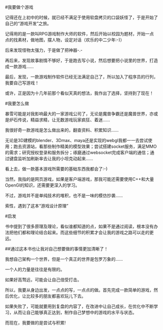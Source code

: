 #我要做个游戏

记得还在上初中的时候，就已经不满足于使用软盘拷贝的口袋妖怪了，于是开始了自己的“游戏开发”之旅。

记得用的是一款叫RPG游戏制作大师的软件，然后开始以校园为题材，开始一点点的找素材，做地图，摆人物，设定对话（欢乐的中二少年:-)）

后来发现怪物太强力，于是做了把神器-.-

再后来，发现故事剧情不够好，于是跑去写小说，然后想要把小说里的世界，打造成一款游戏……

最后，发现，一款游戏制作软件已经无法满足自己了，所以加入了程序员的行列，我要自己写游戏！

或许，正是因为十几年前那个看似天真的想法，我作出了选择，坚持到了现在！

#我要怎么做

暴雪可能是对我影响最大的一家游戏公司了，无论是魔兽争霸还是魔兽世界，亦或是炉石传说，精益求精，让无数游戏玩家疯狂、着迷……

我很好奇一款游戏是怎么做出来的，翻查资料、积累知识……

无论是3D建模的blender、3Dmax、maya还是实现的webgl我都一一去尝试使用；跑去资源站，看那些制作精美的模型效果；尝试搭建socket服务，满足MMO的需求；研究授权登录和服务拆分；琢磨通过websocket完成客户端的通信；通过键盘监听加刷新率去让我的小坦克动起来……

看上去，做一款基本游戏所需要的基础东西我都会了:-)

当然，我指的是网页游戏，如果是客户端游戏，那我可能还需要使用C++和大量OpenGl的知识，还需要更深入的学习。

不过，游戏并不是单纯技术的堆积，也不是一味的模仿抄袭……

索性，遇到了这本“游戏设计原理”

#启发

书中提到了很多原理及理论，看似谁都知道的点，如果不是通过阅读，根本没有办法把他们都和理论结合起来。而这些细节的积累才会让我的游戏之路可以走的更远。

##通过这本书也让我对自己想要做的事情更加清晰了！

我想自己架构一个世界，但是一个真正的世界是包罗万象的……

一个人的力量是往往是有限的。

如果好高骛远，可能会让自己倍受打击。

所以，我要从身边出发，一点点的写，一点点的做。首先完成一款简单的游戏，然后优化，让比较多的朋友都喜欢玩儿下去。

如果失败了，可能就要用到复盘的内容了，在改进中让自己成长，在优化中不断学习，从而让自己能够真正达到，制作自己梦想中的游戏的水平与状态。

而现在，我要做的是尝试与积累!
